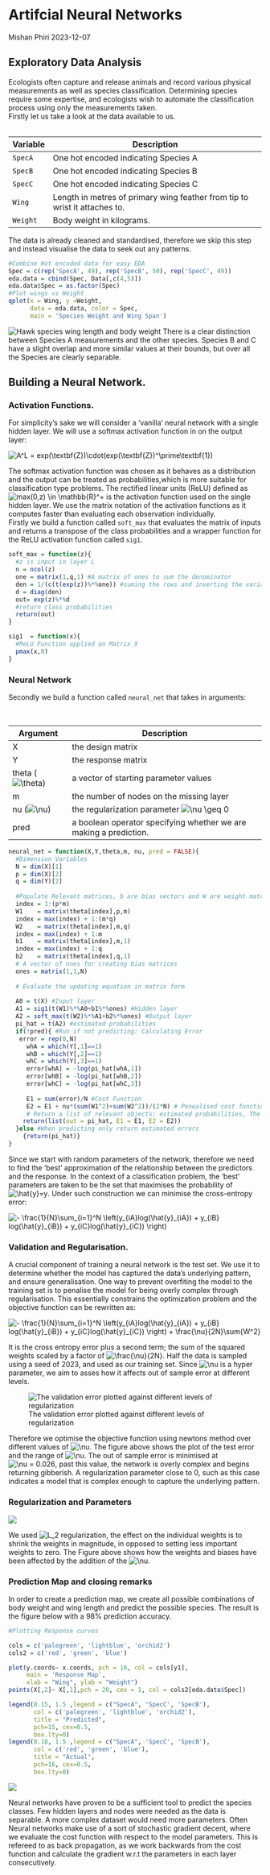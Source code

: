 Artifcial Neural Networks
================
Mishan Phiri
2023-12-07

## Exploratory Data Analysis

Ecologists often capture and release animals and record various physical
measurements as well as species classification. Determining species
require some expertise, and ecologists wish to automate the
classification process using only the measurements taken.  
Firstly let us take a look at the data available to us.

<table>

| Variable | Description                                                                |
|----------|----------------------------------------------------------------------------|
| `SpecA`  | One hot encoded indicating Species A                                       |
| `SpecB`  | One hot encoded indicating Species B                                       |
| `SpecC`  | One hot encoded indicating Species C                                       |
| `Wing`   | Length in metres of primary wing feather from tip to wrist it attaches to. |
| `Weight` | Body weight in kilograms.                                                  |

<table>

The data is already cleaned and standardised, therefore we skip this
step and instead visualise the data to seek out any patterns.

``` r
#Combine Hot encoded data for easy EDA
Spec = c(rep('SpecA', 49), rep('SpecB', 50), rep('SpecC', 49)) 
eda.data = cbind(Spec, Data[,c(4,5)])
eda.data$Spec = as.factor(Spec)
#Plot wings vs Weight
qplot(x = Wing, y =Weight,
      data = eda.data, color = Spec,
      main = 'Species Weight and Wing Span')
```

![Hawk species wing length and body
weight](Doc_files/figure-gfm/eda-1.png) There is a clear distinction
between Species A measurements and the other species. Species B and C
have a slight overlap and more similar values at their bounds, but over
all the Species are clearly separable.

## Building a Neural Network.

### Activation Functions.

For simplicity’s sake we will consider a ‘vanilla’ neural network with a
single hidden layer. We will use a softmax activation function in on the
output layer:  

![A^L = exp(\textbf{Z})\cdot(exp(\textbf{Z})^\prime\textbf{1})](https://latex.codecogs.com/png.image?%5Cdpi%7B110%7D&space;%5Cbg_white&space;A%5EL%20%3D%20exp%28%5Ctextbf%7BZ%7D%29%5Ccdot%28exp%28%5Ctextbf%7BZ%7D%29%5E%5Cprime%5Ctextbf%7B1%7D%29 "A^L = exp(\textbf{Z})\cdot(exp(\textbf{Z})^\prime\textbf{1})")

The softmax activation function was chosen as it behaves as a
distribution and the output can be treated as probabilities,which is
more suitable for classification type problems. The rectified linear
units (ReLU) defined as
![max(0,z) \in \mathbb{R}^+](https://latex.codecogs.com/png.image?%5Cdpi%7B110%7D&space;%5Cbg_white&space;max%280%2Cz%29%20%5Cin%20%5Cmathbb%7BR%7D%5E%2B "max(0,z) \in \mathbb{R}^+")
is the activation function used on the single hidden layer. We use the
matrix notation of the activation functions as it computes faster than
evaluating each observation individually.  
Firstly we build a function called `soft_max` that evaluates the matrix
of inputs and returns a transpose of the class probabilities and a
wrapper function for the ReLU activation function called `sig1`.

``` r
soft_max = function(z){
  #z is input in layer L
  n = ncol(z)
  one = matrix(1,q,1) #A matrix of ones to sum the denominator
  den = 1/(c(t(exp(z))%*%one)) #suming the rows and inverting the variables
  d = diag(den)
  out= exp(z)%*%d 
  #return class probabilities
  return(out)
}

sig1  = function(x){
  #ReLU Function applied on Matrix X
  pmax(x,0)
}
```

### Neural Network

Secondly we build a function called `neural_net` that takes in
arguments:

<table>

| Argument                                                                                                          | Description                                                                                                                                              |
|-------------------------------------------------------------------------------------------------------------------|----------------------------------------------------------------------------------------------------------------------------------------------------------|
| X                                                                                                                 | the design matrix                                                                                                                                        |
| Y                                                                                                                 | the response matrix                                                                                                                                      |
| theta (![\theta](https://latex.codecogs.com/png.image?%5Cdpi%7B110%7D&space;%5Cbg_white&space;%5Ctheta "\theta")) | a vector of starting parameter values                                                                                                                    |
| m                                                                                                                 | the number of nodes on the missing layer                                                                                                                 |
| nu (![\nu](https://latex.codecogs.com/png.image?%5Cdpi%7B110%7D&space;%5Cbg_white&space;%5Cnu "\nu"))             | the regularization parameter ![\nu \geq 0](https://latex.codecogs.com/png.image?%5Cdpi%7B110%7D&space;%5Cbg_white&space;%5Cnu%20%5Cgeq%200 "\nu \geq 0") |
| pred                                                                                                              | a boolean operator specifying whether we are making a prediction.                                                                                        |

<table>

``` r
neural_net = function(X,Y,theta,m, nu, pred = FALSE){
  #Dimension Variables
  N = dim(X)[1]
  p = dim(X)[2]
  q = dim(Y)[2]
  
  #Populate Relevant matrices, b are bias vectors and W are weight matrices
  index = 1:(p*m)
  W1    = matrix(theta[index],p,m)
  index = max(index) + 1:(m*q)
  W2    = matrix(theta[index],m,q)
  index = max(index) + 1:m
  b1    = matrix(theta[index],m,1)
  index = max(index) + 1:q
  b2    = matrix(theta[index],q,1)
  # A vector of ones for creating bias matrices
  ones = matrix(1,1,N)
  
  # Evaluate the updating equation in matrix form
 
  A0 = t(X) #Input layer
  A1 = sig1(t(W1)%*%A0+b1%*%ones) #Hidden layer
  A2 = soft_max(t(W2)%*%A1+b2%*%ones) #Output layer
  pi_hat = t(A2) #estimated probabilities
  if(!pred){ #Run if not predicting: Calculating Error
   error = rep(0,N)
     whA = which(Y[,1]==1)
     whB = which(Y[,2]==1)
     whC = which(Y[,3]==1)
     error[whA] = -log(pi_hat[whA,1])
     error[whB] = -log(pi_hat[whB,2])
     error[whC] = -log(pi_hat[whC,3])
    
     E1 = sum(error)/N #Cost Function
     E2 = E1 + nu*(sum(W1^2)+sum(W2^2))/(2*N) # Penealised cost function
     # Return a list of relevant objects: estimated probabilities, The error and penalised error
    return(list(out = pi_hat, E1 = E1, E2 = E2))
  }else #When predicting only return estimated errors
    {return(pi_hat)}
}
```

Since we start with random parameters of the network, therefore we need
to find the ‘best’ approximation of the relationship between the
predictors and the response. In the context of a classification problem,
the ‘best’ parameters are taken to be the set that maximises the
probability of
![\hat{y}=y](https://latex.codecogs.com/png.image?%5Cdpi%7B110%7D&space;%5Cbg_white&space;%5Chat%7By%7D%3Dy "\hat{y}=y").
Under such construction we can minimise the cross-entropy error:

![- \frac{1}{N}\sum\_{i=1}^N \left(y\_{iA}log(\hat{y}\_{iA}) + y\_{iB} log(\hat{y}\_{iB}) + y\_{iC}log(\hat{y}\_{iC}) \right)](https://latex.codecogs.com/png.image?%5Cdpi%7B110%7D&space;%5Cbg_white&space;-%20%5Cfrac%7B1%7D%7BN%7D%5Csum_%7Bi%3D1%7D%5EN%20%5Cleft%28y_%7BiA%7Dlog%28%5Chat%7By%7D_%7BiA%7D%29%20%2B%20y_%7BiB%7D%20log%28%5Chat%7By%7D_%7BiB%7D%29%20%2B%20y_%7BiC%7Dlog%28%5Chat%7By%7D_%7BiC%7D%29%20%5Cright%29 "- \frac{1}{N}\sum_{i=1}^N \left(y_{iA}log(\hat{y}_{iA}) + y_{iB} log(\hat{y}_{iB}) + y_{iC}log(\hat{y}_{iC}) \right)")

### Validation and Regularisation.

A crucial component of training a neural network is the test set. We use
it to determine whether the model has captured the data’s underlying
pattern, and ensure generalisation. One way to prevent overfiting the
model to the training set is to penalise the model for being overly
complex through regularisation. This essentially constrains the
optimization problem and the objective function can be rewritten as:

![- \frac{1}{N}\sum\_{i=1}^N \left(y\_{iA}log(\hat{y}\_{iA}) + y\_{iB} log(\hat{y}\_{iB}) + y\_{iC}log(\hat{y}\_{iC}) \right) + \frac{\nu}{2N}\sum{W^2}](https://latex.codecogs.com/png.image?%5Cdpi%7B110%7D&space;%5Cbg_white&space;-%20%5Cfrac%7B1%7D%7BN%7D%5Csum_%7Bi%3D1%7D%5EN%20%5Cleft%28y_%7BiA%7Dlog%28%5Chat%7By%7D_%7BiA%7D%29%20%2B%20y_%7BiB%7D%20log%28%5Chat%7By%7D_%7BiB%7D%29%20%2B%20y_%7BiC%7Dlog%28%5Chat%7By%7D_%7BiC%7D%29%20%5Cright%29%20%2B%20%5Cfrac%7B%5Cnu%7D%7B2N%7D%5Csum%7BW%5E2%7D "- \frac{1}{N}\sum_{i=1}^N \left(y_{iA}log(\hat{y}_{iA}) + y_{iB} log(\hat{y}_{iB}) + y_{iC}log(\hat{y}_{iC}) \right) + \frac{\nu}{2N}\sum{W^2}")

It is the cross entropy error plus a second term; the sum of the squared
weights scaled by a factor of
![\frac{\nu}{2N}](https://latex.codecogs.com/png.image?%5Cdpi%7B110%7D&space;%5Cbg_white&space;%5Cfrac%7B%5Cnu%7D%7B2N%7D "\frac{\nu}{2N}").
Half the data is sampled using a seed of 2023, and used as our training
set. Since
![\nu](https://latex.codecogs.com/png.image?%5Cdpi%7B110%7D&space;%5Cbg_white&space;%5Cnu "\nu")
is a hyper parameter, we aim to asses how it affects out of sample error
at different levels.

<figure>
<img src="Doc_files/figure-gfm/select%20nu-1.png"
alt="The validation error plotted against different levels of regularization" />
<figcaption aria-hidden="true">The validation error plotted against
different levels of regularization</figcaption>
</figure>

Therefore we optimise the objective function using newtons method over
different values of
![\nu](https://latex.codecogs.com/png.image?%5Cdpi%7B110%7D&space;%5Cbg_white&space;%5Cnu "\nu").
The figure above shows the plot of the test error and the range of
![\nu](https://latex.codecogs.com/png.image?%5Cdpi%7B110%7D&space;%5Cbg_white&space;%5Cnu "\nu").
The out of sample error is minimised at
![\nu = 0.026](https://latex.codecogs.com/png.image?%5Cdpi%7B110%7D&space;%5Cbg_white&space;%5Cnu%20%3D%200.026 "\nu = 0.026"),
past this value, the network is overly complex and begins returning
gibberish. A regularization parameter close to 0, such as this case
indicates a model that is complex enough to capture the underlying
pattern.

### Regularization and Parameters

![](Doc_files/figure-gfm/parameters-1.png)<!-- -->

We used
![L_2](https://latex.codecogs.com/png.image?%5Cdpi%7B110%7D&space;%5Cbg_white&space;L_2 "L_2")
regularization, the effect on the individual weights is to shrink the
weights in magnitude, in opposed to setting less important weights to
zero. The Figure above shows how the weights and biases have been
affected by the addition of the
![\nu](https://latex.codecogs.com/png.image?%5Cdpi%7B110%7D&space;%5Cbg_white&space;%5Cnu "\nu").

### Prediction Map and closing remarks

In order to create a prediction map, we create all possible combinations
of body weight and wing length and predict the possible species. The
result is the figure below with a 98% prediction accuracy.

``` r
#Plotting Response curves

cols = c('palegreen', 'lightblue', 'orchid2')
cols2 = c('red', 'green', 'blue')

plot(y.coords~ x.coords, pch = 16, col = cols[y1],
     main = 'Response Map', 
     xlab = "Wing", ylab = "Weight")
points(X[,2]~ X[,1],pch = 20, cex = 1, col = cols2[eda.data$Spec])

legend(0.15, 1.5 ,legend = c("SpecA", 'SpecC', 'SpecB'),
       col = c('palegreen', 'lightblue', 'orchid2'),
       title = "Predicted",
       pch=15, cex=0.5,
       box.lty=0)
legend(0.18, 1.5 ,legend = c("SpecA", 'SpecC', 'SpecB'),
       col = c('red', 'green', 'blue'),
       title = "Actual",
       pch=16, cex=0.5,
       box.lty=0)
```

![](Doc_files/figure-gfm/response%20heatmap-1.png)<!-- -->

Neural networks have proven to be a sufficient tool to predict the
species classes. Few hidden layers and nodes were needed as the data is
separable. A more complex dataset would need more parameters. Often
Neural networks make use of a sort of stochastic gradient decent, where
we evaluate the cost function with respect to the model parameters. This
is refereed to as back propagation, as we work backwards from the cost
function and calculate the gradient w.r.t the parameters in each layer
consecutively.
